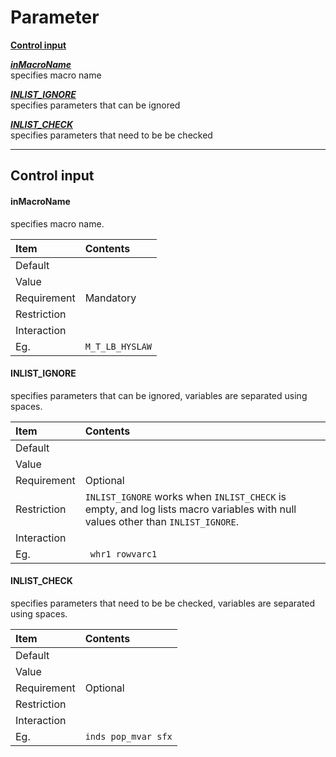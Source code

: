 # Parameter

[**Control input**](#control-input) <br>

[***inMacroName***](#inmacroname) <br>
  specifies macro name

[***INLIST_IGNORE***](#inlist_ignore)<br>
  specifies parameters that can be ignored

[***INLIST_CHECK***](#inlist_check)<br>
  specifies parameters that need to be be checked


---

## Control input

#### inMacroName
specifies macro name.

Item|Contents
:---|:---
Default|
Value|
Requirement|Mandatory
Restriction|
Interaction|
Eg.|`M_T_LB_HYSLAW`

#### INLIST_IGNORE
specifies parameters that can be ignored, variables are separated using spaces.

Item|Contents
:---|:---
Default|
Value|
Requirement|Optional
Restriction|`INLIST_IGNORE` works when `INLIST_CHECK` is empty, and log lists macro variables with null values other than `INLIST_IGNORE`.
Interaction|
Eg.|` whr1 rowvarc1`

#### INLIST_CHECK
specifies parameters that need to be be checked, variables are separated using spaces.

Item|Contents
:---|:---
Default|
Value|
Requirement|Optional
Restriction|
Interaction|
Eg.|`inds pop_mvar sfx`





